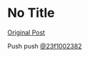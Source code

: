 # No Title

[Original Post](https://discourse.onlinedegree.iitm.ac.in/t/164277/448)

<p>Push push <a class="mention" href="/u/23f1002382">@23f1002382</a></p>